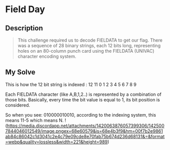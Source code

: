 # Field Day

## Description
> This challenge required us to decode FIELDATA to get our flag. There was a sequence of 28 binary strings, each 12 bits long, representing holes on an 80-column punch
> card using the FIELDATA (UNIVAC) character encoding system. 

## My Solve

This is how the 12 bit string is indexed :
12 11 0 1 2 3 4 5 6 7 8 9

Each FIELDATA character (like A,B,1,2..) is represented by a combination of those bits.
Basically, every time the bit value is equal to 1, its bit position is considered.

So when you see: 010000010010, according to the indexing system, this means 11-5 which means N.
!(https://media.discordapp.net/attachments/1420063876057399306/1425007844046012549/image.pngex=68e60579&is=68e4b3f9&hm=00f7b2e9861ab84c86042c1d3041c2e4c79e09cde8e70fab75b674d236d68131&=&format=webp&quality=lossless&width=221&height=989)

 
